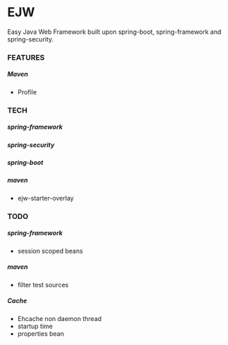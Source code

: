 # EJW
Easy Java Web Framework built upon spring-boot, spring-framework and spring-security.

### FEATURES
##### Maven
- Profile

### TECH
##### spring-framework
##### spring-security
##### spring-boot
##### maven
- ejw-starter-overlay

### TODO
##### spring-framework
- session scoped beans

##### maven
- filter test sources

##### Cache
- Ehcache non daemon thread
- startup time
- properties bean

